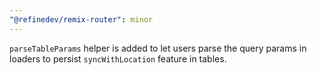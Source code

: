 ```yaml
---
"@refinedev/remix-router": minor
---
```


`parseTableParams` helper is added to let users parse the query params in loaders to persist `syncWithLocation` feature in tables.

